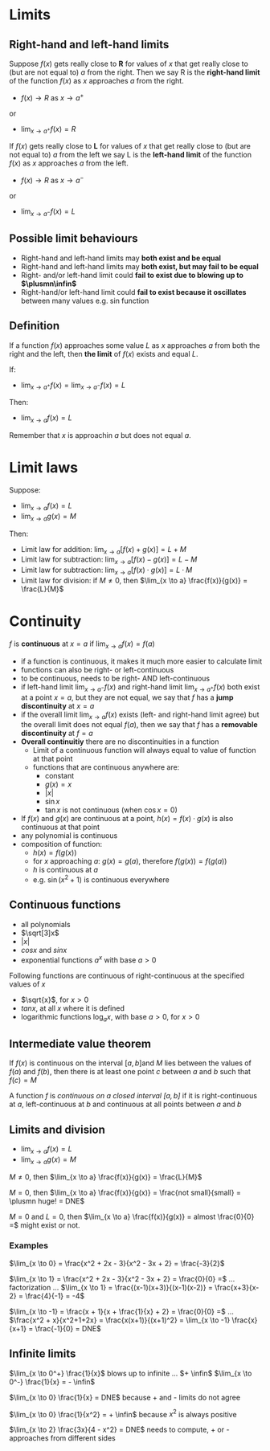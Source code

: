 # Limits

## Right-hand and left-hand limits

Suppose $f(x)$ gets really close to **R** for values of $x$ that get really close to (but are not equal to) $a$ from the right. Then we say R is the **right-hand limit** of the function $f(x)$ as $x$ approaches $a$ from the right.

- $f(x) \to R$ as $x \to a^+$ 

or 

- $\lim_{x \to a^+} f(x) = R$

If $f(x)$ gets really close to **L** for values of $x$ that get really close to (but are not equal to) $a$ from the left we say L is the **left-hand limit** of the function $f(x)$ as $x$ approaches $a$ from the left.

- $f(x) \to R$ as $x \to a^-$ 

or 

- $\lim_{x \to a^-} f(x) = L$

## Possible limit behaviours

- Right-hand and left-hand limits may **both exist and be equal**
- Right-hand and left-hand limits may **both exist, but may fail to be equal**
- Right- and/or left-hand limit could **fail to exist due to blowing up to $\plusmn\infin$**
- Right-hand/or left-hand limit could **fail to exist because it oscillates** between many values e.g. sin function

## Definition

If a function $f(x)$ approaches some value $L$ as $x$ approaches $a$ from both the right and the left, then **the limit** of $f(x)$ exists and equal $L$.

If:
- $\lim_{x \to a^+} f(x) = \lim_{x \to a^-} f(x) = L$

Then:
- $\lim_{x \to a} f(x) = L$

Remember that $x$ is approachin $a$ but does not equal $a$.

# Limit laws

Suppose:
- $\lim_{x \to a} f(x) = L$
- $\lim_{x \to a} g(x) = M$

Then:

- Limit law for addition: $\lim_{x \to a} [f(x) + g(x)] = L + M$
- Limit law for subtraction: $\lim_{x \to a} [f(x) - g(x)] = L - M$
- Limit law for subtraction: $\lim_{x \to a} [f(x) \cdot g(x)] = L \cdot M$
- Limit law for division: if $M \not ={0}$, then $\lim_{x \to a} \frac{f(x)}{g(x)} = \frac{L}{M}$

# Continuity

$f$ is **continuous** at $x = a$ if $\lim_{x \to a} f(x) = f(a)$
- if a function is continuous, it makes it much more easier to calculate limit
- functions can also be right- or left-continuous
- to be continuous, needs to be right- AND left-continuous
- if left-hand limit $\lim_{x \to a^-} f(x)$ and right-hand limit $\lim_{x \to a^+} f(x)$ both exist at a point $x = a$, but they are not equal, we say that $f$ has a **jump discontinuity** at $x = a$
- if the overall limit $\lim_{x \to a} f(x)$ exists (left- and right-hand limit agree) but the overall limit does not equal $f(a)$, then we say that $f$ has a **removable discontinuity** at $f=a$
- **Overall continuitiy** there are no discontinuities in a function
  - Limit of a continuous function will always equal to value of function at that point
  - functions that are continuous anywhere are:
    - constant
    - $g(x) = x$
    - $|x|$
    - $\sin x$
    - $\tan x$ is not continuous (when $\cos x = 0$)
- If $f(x)$ and $g(x)$ are continuous at a point, $h(x) = f(x) \cdot g(x)$ is also continuous at that point
-  any polynomial is continuous
-  composition of function:
   -  $h(x) = f(g(x))$
   -  for $x$ approaching $a$: $g(x) = g(a)$, therefore $f(g(x)) = f(g(a))$
   -  $h$ is continuous at $a$
   -  e.g. $\sin(x^2 + 1)$ is continuous everywhere

## Continuous functions

- all polynomials
- $\sqrt[3]x$
- $|x|$
- $cos x$ and $sin x$
- exponential functions $a^x$ with base $a > 0$

Following functions are continuous of right-continuous at the specified values of $x$
- $\sqrt{x}$, for $x > 0$
- $tan x$, at all $x$ where it is defined
- logarithmic functions $\log_a x$, with base $a > 0$, for $x > 0$

## Intermediate value theorem

If $f(x)$ is continuous on the interval $[a,b]$and $M$ lies between the values of $f(a)$ and $f(b)$, then there is at least one point $c$ between $a$ and $b$ such that $f(c) = M$

A function $f$ is *continuous on a closed interval $[a,b]$* if it is right-continuous at $a$, left-continuous at $b$ and continuous at all points between $a$ and $b$

## Limits and division

- $\lim_{x \to a} f(x) = L$
- $\lim_{x \to a} g(x) = M$

$M \not ={0}$, then $\lim_{x \to a} \frac{f(x)}{g(x)} = \frac{L}{M}$

$M =0$, then $\lim_{x \to a} \frac{f(x)}{g(x)} = \frac{not small}{small} = \plusmn huge! = DNE$

$M =0$ and $L = 0$, then $\lim_{x \to a} \frac{f(x)}{g(x)} = almost \frac{0}{0} =$ might exist or not.

### Examples

$\lim_{x \to 0} = \frac{x^2 + 2x - 3}{x^2 - 3x + 2} = \frac{-3}{2}$

$\lim_{x \to 1} = \frac{x^2 + 2x - 3}{x^2 - 3x + 2} = \frac{0}{0} =$ ... factorization ... $\lim_{x \to 1} = \frac{(x-1)(x+3)}{(x-1)(x-2)} = \frac{x+3}{x-2} = \frac{4}{-1} = -4$

$\lim_{x \to -1} = \frac{x + 1}{x + \frac{1}{x} + 2} = \frac{0}{0} =$ ... 
$\frac{x^2 + x}{x^2+1+2x} = \frac{x(x+1)}{(x+1)^2} = \lim_{x \to -1} \frac{x}{x+1} = \frac{-1}{0} = DNE$

## Infinite limits

$\lim_{x \to 0^+} \frac{1}{x}$ blows up to infinite ... $+ \infin$
$\lim_{x \to 0^-} \frac{1}{x} = - \infin$

$\lim_{x \to 0} \frac{1}{x} = DNE$ because + and - limits do not agree

$\lim_{x \to 0} \frac{1}{x^2} = + \infin$ because $x^2$ is always positive

$\lim_{x \to 2} \frac{3x}{4 - x^2} = DNE$ needs to compute, + or - approaches from different sides

